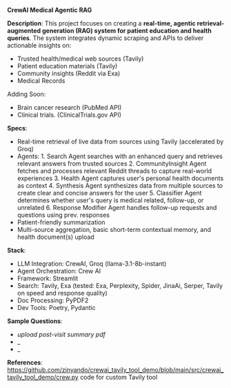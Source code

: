 **CrewAI Medical Agentic RAG**

**Description**: This project focuses on creating a **real-time, agentic retrieval-augmented generation (RAG) system for patient education and health queries**. The system integrates dynamic scraping and APIs to deliver actionable insights on:

- Trusted health/medical web sources (Tavily)
- Patient education materials (Tavily)
- Community insights (Reddit via Exa)
- Medical Records

Adding Soon:
- Brain cancer research (PubMed API)
- Clinical trials. (ClinicalTrials.gov API)

**Specs**:
- Real-time retrieval of live data from sources using Tavily (accelerated by Groq)
- Agents: 
        1. Search Agent searches with an enhanced query and retrieves relevant answers from trusted sources
        2. CommunityInsight Agent fetches and processes relevant Reddit threads to capture real-world experiences
        3. Health Agent captures user's personal health documents as context
        4. Synthesis Agent synthesizes data from multiple sources to create clear and concise answers for the user
        5. Classifier Agent determines whether user's query is medical related, follow-up, or unrelated
        6. Response Modifier Agent handles follow-up requests and questions using prev. responses
- Patient-friendly summarization 
- Multi-source aggregation, basic short-term contextual memory, and health document(s) upload

**Stack**:
- LLM Integration: CrewAI, Groq (llama-3.1-8b-instant)
- Agent Orchestration: Crew AI
- Framework: Streamlit
- Search: Tavily, Exa (tested: Exa, Perplexity, Spider, JinaAi, Serper, Tavily on speed and response quality)
- Doc Processing: PyPDF2
- Dev Tools: Poetry, Pydantic

**Sample Questions**:
- *upload post-visit summary pdf* 
- _
- _

**References**:
https://github.com/zinyando/crewai_tavily_tool_demo/blob/main/src/crewai_tavily_tool_demo/crew.py code for custom Tavily tool